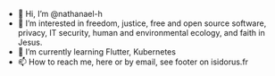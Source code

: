 - 👋 Hi, I’m @nathanael-h
- 👀 I’m interested in freedom, justice, free and open source software, privacy, IT security, human and environmental ecology, and faith in Jesus.
- 🌱 I’m currently learning Flutter, Kubernetes
- 📫 How to reach me, here or by email, see footer on isidorus.fr

<!---
nathanael-h/nathanael-h is a ✨ special ✨ repository because its `README.md` (this file) appears on your GitHub profile.
You can click the Preview link to take a look at your changes.
--->
